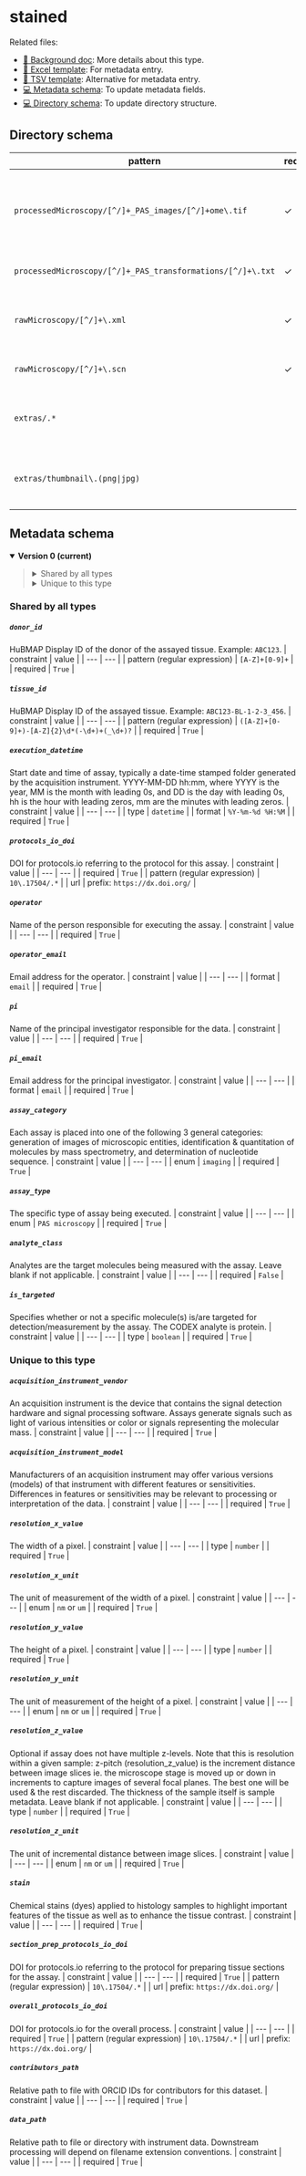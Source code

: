 # stained

Related files:
- [🔬 Background doc](https://portal.hubmapconsortium.org/docs/assays/pas): More details about this type.
- [📝 Excel template](https://raw.githubusercontent.com/hubmapconsortium/ingest-validation-tools/master/docs/stained/stained-metadata.xlsx): For metadata entry.
- [📝 TSV template](https://raw.githubusercontent.com/hubmapconsortium/ingest-validation-tools/master/docs/stained/stained-metadata.tsv): Alternative for metadata entry.
- [💻 Metadata schema](https://github.com/hubmapconsortium/ingest-validation-tools/edit/master/src/ingest_validation_tools/table-schemas/assays/stained.yaml): To update metadata fields.
- [💻 Directory schema](https://github.com/hubmapconsortium/ingest-validation-tools/edit/master/src/ingest_validation_tools/directory-schemas/stained.yaml): To update directory structure.



## Directory schema

| pattern | required? | description |
| --- | --- | --- |
| `processedMicroscopy/[^/]+_PAS_images/[^/]+ome\.tif` | ✓ | OME TIFF files (multichannel, multi-layered, image pyramids) produced by the PAS microscopy experiment |
| `processedMicroscopy/[^/]+_PAS_transformations/[^/]+\.txt` | ✓ | Transformations to PAS (related) data |
| `rawMicroscopy/[^/]+\.xml` | ✓ | XML metadata file from the autofluorescence microscopy experiments |
| `rawMicroscopy/[^/]+\.scn` | ✓ | Raw microscope file for the experiment |
| `extras/.*` |  | Free-form descriptive information supplied by the TMC |
| `extras/thumbnail\.(png\|jpg)` |  | Optional thumbnail image which may be shown in search interface |

## Metadata schema


<details open="true"><summary><b>Version 0 (current)</b></summary>

<blockquote><details><summary>Shared by all types</summary>

[`donor_id`](#donor_id)<br>
[`tissue_id`](#tissue_id)<br>
[`execution_datetime`](#execution_datetime)<br>
[`protocols_io_doi`](#protocols_io_doi)<br>
[`operator`](#operator)<br>
[`operator_email`](#operator_email)<br>
[`pi`](#pi)<br>
[`pi_email`](#pi_email)<br>
[`assay_category`](#assay_category)<br>
[`assay_type`](#assay_type)<br>
[`analyte_class`](#analyte_class)<br>
[`is_targeted`](#is_targeted)<br>
</details>

<details><summary>Unique to this type</summary>

[`acquisition_instrument_vendor`](#acquisition_instrument_vendor)<br>
[`acquisition_instrument_model`](#acquisition_instrument_model)<br>
[`resolution_x_value`](#resolution_x_value)<br>
[`resolution_x_unit`](#resolution_x_unit)<br>
[`resolution_y_value`](#resolution_y_value)<br>
[`resolution_y_unit`](#resolution_y_unit)<br>
[`resolution_z_value`](#resolution_z_value)<br>
[`resolution_z_unit`](#resolution_z_unit)<br>
[`stain`](#stain)<br>
[`section_prep_protocols_io_doi`](#section_prep_protocols_io_doi)<br>
[`overall_protocols_io_doi`](#overall_protocols_io_doi)<br>
[`contributors_path`](#contributors_path)<br>
[`data_path`](#data_path)<br></details></blockquote>
### Shared by all types

##### `donor_id`
HuBMAP Display ID of the donor of the assayed tissue. Example: `ABC123`.
| constraint | value |
| --- | --- |
| pattern (regular expression) | `[A-Z]+[0-9]+` |
| required | `True` |

##### `tissue_id`
HuBMAP Display ID of the assayed tissue. Example: `ABC123-BL-1-2-3_456`.
| constraint | value |
| --- | --- |
| pattern (regular expression) | `([A-Z]+[0-9]+)-[A-Z]{2}\d*(-\d+)+(_\d+)?` |
| required | `True` |

##### `execution_datetime`
Start date and time of assay, typically a date-time stamped folder generated by the acquisition instrument. YYYY-MM-DD hh:mm, where YYYY is the year, MM is the month with leading 0s, and DD is the day with leading 0s, hh is the hour with leading zeros, mm are the minutes with leading zeros.
| constraint | value |
| --- | --- |
| type | `datetime` |
| format | `%Y-%m-%d %H:%M` |
| required | `True` |

##### `protocols_io_doi`
DOI for protocols.io referring to the protocol for this assay.
| constraint | value |
| --- | --- |
| required | `True` |
| pattern (regular expression) | `10\.17504/.*` |
| url | prefix: `https://dx.doi.org/` |

##### `operator`
Name of the person responsible for executing the assay.
| constraint | value |
| --- | --- |
| required | `True` |

##### `operator_email`
Email address for the operator.
| constraint | value |
| --- | --- |
| format | `email` |
| required | `True` |

##### `pi`
Name of the principal investigator responsible for the data.
| constraint | value |
| --- | --- |
| required | `True` |

##### `pi_email`
Email address for the principal investigator.
| constraint | value |
| --- | --- |
| format | `email` |
| required | `True` |

##### `assay_category`
Each assay is placed into one of the following 3 general categories: generation of images of microscopic entities, identification & quantitation of molecules by mass spectrometry, and determination of nucleotide sequence.
| constraint | value |
| --- | --- |
| enum | `imaging` |
| required | `True` |

##### `assay_type`
The specific type of assay being executed.
| constraint | value |
| --- | --- |
| enum | `PAS microscopy` |
| required | `True` |

##### `analyte_class`
Analytes are the target molecules being measured with the assay. Leave blank if not applicable.
| constraint | value |
| --- | --- |
| required | `False` |

##### `is_targeted`
Specifies whether or not a specific molecule(s) is/are targeted for detection/measurement by the assay. The CODEX analyte is protein.
| constraint | value |
| --- | --- |
| type | `boolean` |
| required | `True` |

### Unique to this type

##### `acquisition_instrument_vendor`
An acquisition instrument is the device that contains the signal detection hardware and signal processing software. Assays generate signals such as light of various intensities or color or signals representing the molecular mass.
| constraint | value |
| --- | --- |
| required | `True` |

##### `acquisition_instrument_model`
Manufacturers of an acquisition instrument may offer various versions (models) of that instrument with different features or sensitivities. Differences in features or sensitivities may be relevant to processing or interpretation of the data.
| constraint | value |
| --- | --- |
| required | `True` |

##### `resolution_x_value`
The width of a pixel.
| constraint | value |
| --- | --- |
| type | `number` |
| required | `True` |

##### `resolution_x_unit`
The unit of measurement of the width of a pixel.
| constraint | value |
| --- | --- |
| enum | `nm` or `um` |
| required | `True` |

##### `resolution_y_value`
The height of a pixel.
| constraint | value |
| --- | --- |
| type | `number` |
| required | `True` |

##### `resolution_y_unit`
The unit of measurement of the height of a pixel.
| constraint | value |
| --- | --- |
| enum | `nm` or `um` |
| required | `True` |

##### `resolution_z_value`
Optional if assay does not have multiple z-levels. Note that this is resolution within a given sample: z-pitch (resolution_z_value) is the increment distance between image slices ie. the microscope stage is moved up or down in increments to capture images of several focal planes. The best one will be used & the rest discarded. The thickness of the sample itself is sample metadata. Leave blank if not applicable.
| constraint | value |
| --- | --- |
| type | `number` |
| required | `True` |

##### `resolution_z_unit`
The unit of incremental distance between image slices.
| constraint | value |
| --- | --- |
| enum | `nm` or `um` |
| required | `True` |

##### `stain`
Chemical stains (dyes) applied to histology samples to highlight important features of the tissue as well as to enhance the tissue contrast.
| constraint | value |
| --- | --- |
| required | `True` |

##### `section_prep_protocols_io_doi`
DOI for protocols.io referring to the protocol for preparing tissue sections for the assay.
| constraint | value |
| --- | --- |
| required | `True` |
| pattern (regular expression) | `10\.17504/.*` |
| url | prefix: `https://dx.doi.org/` |

##### `overall_protocols_io_doi`
DOI for protocols.io for the overall process.
| constraint | value |
| --- | --- |
| required | `True` |
| pattern (regular expression) | `10\.17504/.*` |
| url | prefix: `https://dx.doi.org/` |

##### `contributors_path`
Relative path to file with ORCID IDs for contributors for this dataset.
| constraint | value |
| --- | --- |
| required | `True` |

##### `data_path`
Relative path to file or directory with instrument data. Downstream processing will depend on filename extension conventions.
| constraint | value |
| --- | --- |
| required | `True` |

</details>

